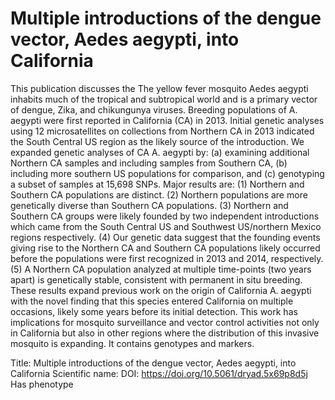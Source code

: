 # Multiple introductions of the dengue vector, Aedes aegypti, into California

This publication discusses the The yellow fever mosquito Aedes aegypti inhabits much of the tropical and subtropical world and is a primary vector of dengue, Zika, and chikungunya viruses. Breeding populations of A. aegypti were first reported in California (CA) in 2013. Initial genetic analyses using 12 microsatellites on collections from Northern CA in 2013 indicated the South Central US region as the likely source of the introduction. We expanded genetic analyses of CA A. aegypti by: (a) examining additional Northern CA samples and including samples from Southern CA, (b) including more southern US populations for comparison, and (c) genotyping a subset of samples at 15,698 SNPs. Major results are: (1) Northern and Southern CA populations are distinct. (2) Northern populations are more genetically diverse than Southern CA populations. (3) Northern and Southern CA groups were likely founded by two independent introductions which came from the South Central US and Southwest US/northern Mexico regions respectively. (4) Our genetic data suggest that the founding events giving rise to the Northern CA and Southern CA populations likely occurred before the populations were first recognized in 2013 and 2014, respectively. (5) A Northern CA population analyzed at multiple time-points (two years apart) is genetically stable, consistent with permanent in situ breeding. These results expand previous work on the origin of California A. aegypti with the novel finding that this species entered California on multiple occasions, likely some years before its initial detection. This work has implications for mosquito surveillance and vector control activities not only in California but also in other regions where the distribution of this invasive mosquito is expanding.
It contains  genotypes and  markers.

Title: Multiple introductions of the dengue vector, Aedes aegypti, into California
Scientific name: 
DOI: https://doi.org/10.5061/dryad.5x69p8d5j
Has phenotype 

